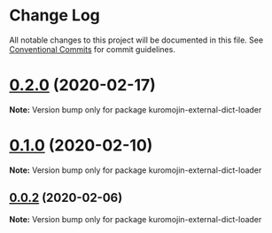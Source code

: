 # Change Log

All notable changes to this project will be documented in this file.
See [Conventional Commits](https://conventionalcommits.org) for commit guidelines.

<a name="0.2.0"></a>
# [0.2.0](https://github.com/mobilusoss/textlint-browser-runner/compare/v0.1.0...v0.2.0) (2020-02-17)

**Note:** Version bump only for package kuromojin-external-dict-loader





# [0.1.0](https://github.com/mobilusoss/textlint-browser-runner/compare/v0.0.3...v0.1.0) (2020-02-10)

**Note:** Version bump only for package kuromojin-external-dict-loader





## [0.0.2](https://github.com/mobilusoss/textlint-browser-runner/compare/v0.0.1...v0.0.2) (2020-02-06)

**Note:** Version bump only for package kuromojin-external-dict-loader
